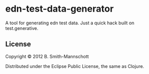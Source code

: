 # edn-test-data-generator

A tool for generating edn test data. Just a quick hack built on test.generative.

## License

Copyright © 2012 B. Smith-Mannschott

Distributed under the Eclipse Public License, the same as Clojure.
